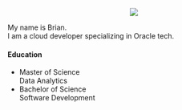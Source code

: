 <p align="center"> 
<img src="https://capsule-render.vercel.app/api?animation=fadeIn&type=waving&color=gradient&height=100&section=header&text=Welcome!"/>
</p>
<p>My name is Brian.<br>
I am a cloud developer specializing in Oracle tech.</p>
<h4>Education</h4>
<ul>
    <li>Master of Science<br>
    Data Analytics</li>
    <li>Bachelor of Science<br>
    Software Development</li>
</ul>